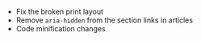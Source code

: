 * Fix the broken print layout
* Remove `aria-hidden` from the section links in articles
* Code minification changes